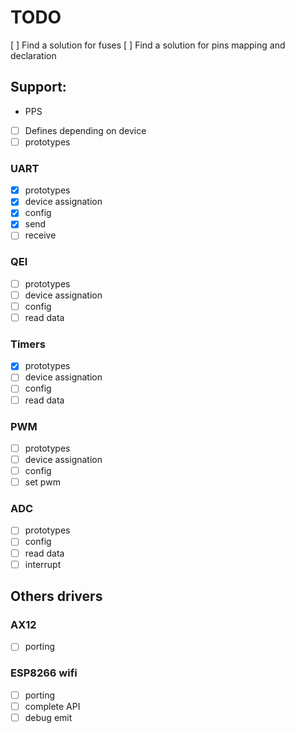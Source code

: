 # TODO

[ ] Find a solution for fuses
[ ] Find a solution for pins mapping and declaration

## Support:
* PPS
- [ ] Defines depending on device
- [ ] prototypes
### UART
- [x] prototypes
- [x] device assignation
- [x] config
- [x] send
- [ ] receive
### QEI
- [ ] prototypes
- [ ] device assignation
- [ ] config
- [ ] read data
### Timers
- [x] prototypes
- [ ] device assignation
- [ ] config
- [ ] read data
### PWM
- [ ] prototypes
- [ ] device assignation
- [ ] config
- [ ] set pwm
### ADC
- [ ] prototypes
- [ ] config
- [ ] read data
- [ ] interrupt

## Others drivers
### AX12
- [ ] porting
### ESP8266 wifi
- [ ] porting
- [ ] complete API
- [ ] debug emit
